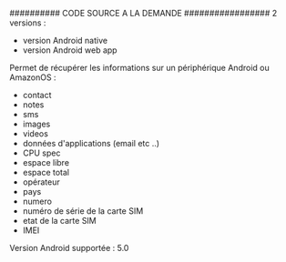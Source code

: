 ########## CODE SOURCE A LA DEMANDE #################
2 versions :
- version Android native
- version Android web app

Permet de récupérer les informations sur un périphérique Android ou AmazonOS : 
- contact
- notes
- sms
- images
- videos
- données d'applications (email etc ..)
- CPU spec
- espace libre
- espace total
- opérateur
- pays
- numero
- numéro de série de la carte SIM
- etat de la carte SIM
- IMEI

Version Android supportée : 5.0
